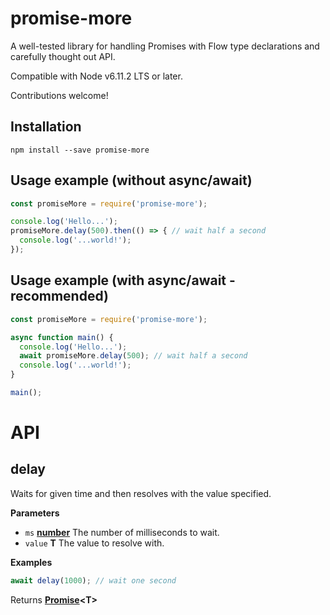# promise-more

A well-tested library for handling Promises with Flow type declarations and carefully thought out API.

Compatible with Node v6.11.2 LTS or later.

Contributions welcome!

## Installation

`npm install --save promise-more`

## Usage example (without async/await)

```javascript
const promiseMore = require('promise-more');

console.log('Hello...');
promiseMore.delay(500).then(() => { // wait half a second
  console.log('...world!');
});
```

## Usage example (with async/await - recommended)

```javascript
const promiseMore = require('promise-more');

async function main() {
  console.log('Hello...');
  await promiseMore.delay(500); // wait half a second
  console.log('...world!');  
}

main();
```

# API

<!-- Generated by documentation.js. Update this documentation by updating the source code. -->

## delay

Waits for given time and then resolves with the value specified.

**Parameters**

-   `ms` **[number](https://developer.mozilla.org/en-US/docs/Web/JavaScript/Reference/Global_Objects/Number)** The number of milliseconds to wait.
-   `value` **T** The value to resolve with.

**Examples**

```javascript
await delay(1000); // wait one second
```

Returns **[Promise](https://developer.mozilla.org/en-US/docs/Web/JavaScript/Reference/Global_Objects/Promise)&lt;T>**
